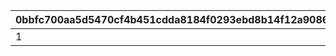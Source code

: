 |0bbfc700aa5d5470cf4b451cdda8184f0293ebd8b14f12a908677d43d4fa404a|8356449e97a140018a823080022b29aa5f023799389bc8eeb49e5eb317a502b6|5394cbea8ac71f1d8e4d933b3d46fa944271f57744952c9253cd06602ba5da10|d3d5e83caa2ee4f1b1ff2a4bf26449d8b3f6448d1d48d333fd7763bd3cbf7a71|9b020e00723986942399a33abcb7ec9615a36af41f1f2396c8b4284c57fe8114|8745e52d71f14733846ce155acdb894a4470f561c49db988054b325ff9dd9dd5|99a9bf22b43d9a01c6ea5f8e98e0b1e8db7db076575382f2db79f32f13bc50f2|
| --- | --- | --- | --- | --- | --- | --- |
|1|2019-02-15 23:00:00|2019-02-28 11:59:59|2019-02-08 15:00:00|2019-02-12 14:59:59|500|501|